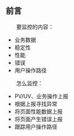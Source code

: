 ## 前言

　　要监控的内容：

- 业务数据
- 稳定性
- 性能
- 错误
- 用户操作路径

　　怎么监控：

- PV/UV、业务操作上报
- 根据上报寻找异常
- 将页面性能数据上报
- 将页面产生错误上报
- 跟踪用户操作路径
